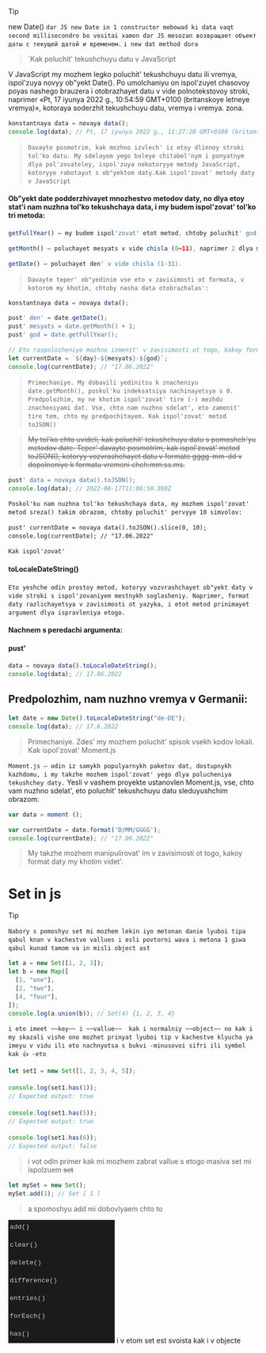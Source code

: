 >[!TIP]
>new Date()
>`dar JS new Date in 1 constructor mebowad ki data vaqt second millisecondro bo vositai xamon dar JS mesozan возвращает объект даты с текущей датой и временем.`
>`i new dat method dora`

>`Kak poluchit' tekushchuyu datu v JavaScript

V JavaScript my mozhem legko poluchit' tekushchuyu datu ili vremya, ispol'zuya novyy ob"yekt Date(). Po umolchaniyu on ispol'zuyet chasovoy poyas nashego brauzera i otobrazhayet datu v vide polnotekstovoy stroki, naprimer «Pt, 17 iyunya 2022 g., 10:54:59 GMT+0100 (britanskoye letneye vremya)», kotoraya soderzhit tekushchuyu datu, vremya i vremya. zona.
``` js
konstantnaya data = novaya data();
console.log(data); // Pt, 17 iyunya 2022 g., 11:27:28 GMT+0100 (britanskoye letneye vremya)
```
>`Davayte posmotrim, kak mozhno izvlech' iz etoy dlinnoy stroki tol'ko datu. My sdelayem yego boleye chitabel'nym i ponyatnym dlya pol'zovateley, ispol'zuya nekotoryye metody JavaScript, kotoryye rabotayut s ob"yektom daty.Kak ispol'zovat' metody daty v JavaScript`

#### Ob"yekt date podderzhivayet mnozhestvo metodov daty, no dlya etoy stat'i nam nuzhna tol'ko tekushchaya data, i my budem ispol'zovat' tol'ko tri metoda:
``` js
getFullYear() — my budem ispol'zovat' etot metod, chtoby poluchit' god v vide chetyrekhznachnogo chisla (gggg), naprimer 2022.
```
``` js
getMonth() — poluchayet mesyats v vide chisla (0–11), naprimer 2 dlya marta, poskol'ku eto indeks, nachinayushchiysya s nulya (to yest' on nachinayetsya s 0).
```
``` js
getDate() – poluchayet den' v vide chisla (1-31).
```
>`Davayte teper' ob"yedinim vse eto v zavisimosti ot formata, v kotorom my khotim, chtoby nasha data otobrazhalas':`
``` js
konstantnaya data = novaya data();
```
``` js
pust' den' = date.getDate();
pust' mesyats = ​​date.getMonth() + 1;
pust' god = date.getFullYear();
```
``` js
// Eto raspolozheniye mozhno izmenit' v zavisimosti ot togo, kakoy format daty my khotim videt'.
let currentDate = `${day}-${mesyats}-${god}`;
console.log(currentDate); // "17.06.2022"
```
>`Primechaniye. My dobavili yedinitsu k znacheniyu date.getMonth(), poskol'ku indeksatsiya nachinayetsya s 0. Predpolozhim, my ne khotim ispol'zovat' tire (-) mezhdu znacheniyami dat. Vse, chto nam nuzhno sdelat', eto zamenit' tire tem, chto my predpochitayem.
Kak ispol'zovat' metod toJSON()`

>~~My tol'ko chto uvideli, kak poluchit' tekushchuyu datu s pomoshch'yu metodov date. Teper' davayte posmotrim, kak ispol'zovat' metod toJSON(), kotoryy vozvrashchayet datu v formate gggg-mm-dd v dopolneniye k formatu vremeni chch:mm:ss.ms.~~
``` js
pust' data = novaya data().toJSON();
console.log(data); // 2022-06-17T11:06:50.369Z
```
`Poskol'ku nam nuzhna tol'ko tekushchaya data, my mozhem ispol'zovat' metod sreza() takim obrazom, chtoby poluchit' pervyye 10 simvolov:`

`pust' currentDate = novaya data().toJSON().slice(0, 10);
console.log(currentDate); // "17.06.2022"`

`Kak ispol'zovat'` 
#### toLocaleDateString()

`Eto yeshche odin prostoy metod, kotoryy vozvrashchayet ob"yekt daty v vide stroki s ispol'zovaniyem mestnykh soglasheniy. Naprimer, format daty razlichayetsya v zavisimosti ot yazyka, i etot metod prinimayet argument dlya ispravleniya etogo.`



#### Nachnem s peredachi argumenta:

#### pust' 
``` js
data = novaya data().toLocaleDateString();
console.log(data); // 17.06.2022
```
## Predpolozhim, nam nuzhno vremya v Germanii:
``` js
let date = new Date().toLocaleDateString("de-DE");
console.log(data); // 17.6.2022
```
>Primechaniye. Zdes' my mozhem poluchit' spisok vsekh kodov lokali.
Kak ispol'zovat' Moment.js

`Moment.js — odin iz samykh populyarnykh paketov dat, dostupnykh kazhdomu, i my takzhe mozhem ispol'zovat' yego dlya polucheniya tekushchey daty.`
Yesli v vashem proyekte ustanovlen Moment.js, vse, chto vam nuzhno sdelat', eto poluchit' tekushchuyu datu sleduyushchim obrazom:
```js
var data = moment ();
```
``` js
var currentDate = date.format('D/MM/GGGG');
console.log(currentDate); // "17.06.2022"
```
>My takzhe mozhem manipulirovat' im v zavisimosti ot togo, kakoy format daty my khotim videt'.


# Set in js
>[!TIP]
>`Nabory s pomoshyu set mi mozhem lekin iyo metonan danie lyuboi tipa qabul knan v kachestve vallues i esli povtorni wava i metona 1 giwa qabul kunad tamom va in misli object ast`
``` js
let a = new Set([1, 2, 3]);
let b = new Map([
  [1, "one"],
  [2, "two"],
  [4, "four"],
]);
console.log(a.union(b)); // Set(4) {1, 2, 3, 4}
```
`i eto imeet ~~key~~ i ~~vallue~~  kak i normalniy ~~object~~ no kak i my skazali vishe ono mozhet prinyat lyuboi tip v kachestve klyucha ya imeyu v vidu ili eto nachnyotsa s bukvi -minusovoi sifri ili symbol kak 👍 -eto`


``` js
let set1 = new Set([1, 2, 3, 4, 5]);

console.log(set1.has(1));
// Expected output: true

console.log(set1.has(5));
// Expected output: true

console.log(set1.has(6));
// Expected output: false
```

> i vot odin primer kak mi mozhem zabrat vallue s etogo masiva set mi ispolzuem ~~set~~
``` js
let mySet = new Set();
mySet.add(1); // Set [ 1 ]
```
>a spomoshyu add mi dobovlyaem chto to

![vv](./vv)
i v etom set est svoista kak i v objecte 